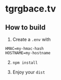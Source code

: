 # tgrgbace.tv

## How to build

1. Create a `.env` with
```
HMAC=my-hmac-hash
HOSTNAME=my-hostname
```

2. `npm install`

3. Enjoy your `dist`
